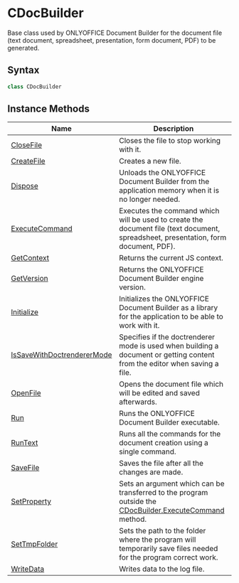 # CDocBuilder

Base class used by ONLYOFFICE Document Builder for the document file (text document, spreadsheet, presentation, form document, PDF) to be generated.

## Syntax

```cpp
class CDocBuilder
```

## Instance Methods

| **Name**                                                    | **Description**                                                                                                                     |
| ----------------------------------------------------------- | ----------------------------------------------------------------------------------------------------------------------------------- |
| [CloseFile](CloseFile.md)                                   | Closes the file to stop working with it.                                                                                            |
| [CreateFile](CreateFile.md)                                 | Creates a new file.                                                                                                                 |
| [Dispose](Dispose.md)                                       | Unloads the ONLYOFFICE Document Builder from the application memory when it is no longer needed.                                    |
| [ExecuteCommand](ExecuteCommand.md)                         | Executes the command which will be used to create the document file (text document, spreadsheet, presentation, form document, PDF). |
| [GetContext](GetContext.md)                                 | Returns the current JS context.                                                                                                     |
| [GetVersion](GetVersion.md)                                 | Returns the ONLYOFFICE Document Builder engine version.                                                                             |
| [Initialize](Initialize.md)                                 | Initializes the ONLYOFFICE Document Builder as a library for the application to be able to work with it.                            |
| [IsSaveWithDoctrendererMode](IsSaveWithDoctrendererMode.md) | Specifies if the doctrenderer mode is used when building a document or getting content from the editor when saving a file.          |
| [OpenFile](OpenFile.md)                                     | Opens the document file which will be edited and saved afterwards.                                                                  |
| [Run](Run.md)                                               | Runs the ONLYOFFICE Document Builder executable.                                                                                    |
| [RunText](RunText.md)                                       | Runs all the commands for the document creation using a single command.                                                             |
| [SaveFile](SaveFile.md)                                     | Saves the file after all the changes are made.                                                                                      |
| [SetProperty](SetProperty.md)                               | Sets an argument which can be transferred to the program outside the [CDocBuilder.ExecuteCommand](ExecuteCommand.md) method.        |
| [SetTmpFolder](SetTmpFolder.md)                             | Sets the path to the folder where the program will temporarily save files needed for the program correct work.                      |
| [WriteData](WriteData.md)                                   | Writes data to the log file.                                                                                                        |
